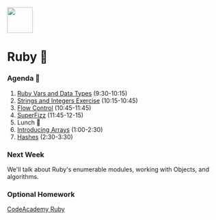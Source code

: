 # <img src="https://cloud.githubusercontent.com/assets/8397980/19818474/bd21af4c-9d04-11e6-8df6-1ed154718dce.png" height="60">

# Ruby 🎉

### Agenda :rocket:

1. [Ruby Vars and Data Types](resources/vars_and_data_types.md) (9:30-10:15)
2. [Strings and Integers Exercise](resources/exercises/strings_and_integers.md) (10:15-10:45)
3. [Flow Control](resources/flow_control.md) (10:45-11:45)
4. [SuperFizz](resources/exercises/superfizz.md) (11:45-12-15)
5. Lunch 🥪
6. [Introducing Arrays](resources/arrays_slides.md) (1:00-2:30)
7. [Hashes](resources/hashes.md) (2:30-3:30)


### Next Week

We'll talk about Ruby's enumerable modules, working with Objects, and algorithms.

### Optional Homework

[CodeAcademy Ruby](https://www.codecademy.com/learn/learn-ruby)
